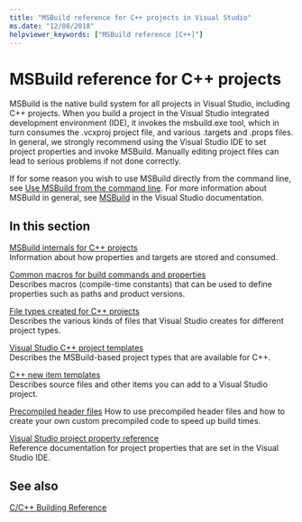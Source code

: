 ```yaml
---
title: "MSBuild reference for C++ projects in Visual Studio"
ms.date: "12/08/2018"
helpviewer_keywords: ["MSBuild reference [C++]"]
---
```

# MSBuild reference for C++ projects

MSBuild is the native build system for all projects in Visual Studio, including C++ projects. When you build a project in the Visual Studio integrated development environment (IDE), it invokes the msbuild.exe tool, which in turn consumes the .vcxproj project file, and various .targets and .props files. In general, we strongly recommend using the Visual Studio IDE to set project properties and invoke MSBuild. Manually editing project files can lead to serious problems if not done correctly.

If for some reason you wish to use MSBuild directly from the command line, see [Use MSBuild from the command line](../msbuild-visual-cpp.md). For more information about MSBuild in general, see [MSBuild](/visualstudio/msbuild/msbuild) in the Visual Studio documentation.

## In this section

[MSBuild internals for C++ projects](msbuild-visual-cpp-overview.md)<br/>
Information about how properties and targets are stored and consumed.

[Common macros for build commands and properties](common-macros-for-build-commands-and-properties.md)<br/>
Describes macros (compile-time constants) that can be used to define properties such as paths and product versions.

[File types created for C++ projects](file-types-created-for-visual-cpp-projects.md)<br/>
Describes the various kinds of files that Visual Studio creates for different project types.

[Visual Studio C++ project templates](visual-cpp-project-types.md)<br>
Describes the MSBuild-based project types that are available for C++.

[C++ new item templates](using-visual-cpp-add-new-item-templates.md)<br>
Describes source files and other items you can add to a Visual Studio project.

[Precompiled header files](../creating-precompiled-header-files.md)
How to use precompiled header files and how to create your own custom precompiled code to speed up build times.

[Visual Studio project property reference](property-pages-visual-cpp.md)<br/>
Reference documentation for project properties that are set in the Visual Studio IDE.

## See also

[C/C++ Building Reference](c-cpp-building-reference.md)

